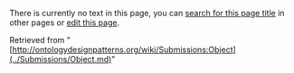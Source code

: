 There is currently no text in this page, you can [search for this page title](http://ontologydesignpatterns.org/wiki/Special:Search/Object "Special:Search/Object") in other pages or [edit this page](http://ontologydesignpatterns.org/wiki/index.php?title=Submissions:Object&action=edit "http://ontologydesignpatterns.org/wiki/index.php?title=Submissions:Object&action=edit").






Retrieved from "[http://ontologydesignpatterns.org/wiki/Submissions:Object](../Submissions/Object.md)"